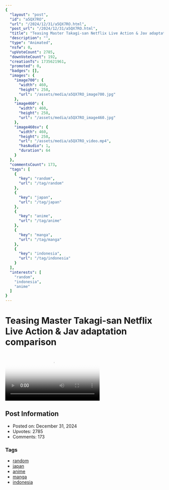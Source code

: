 ```yaml
---
{
  "layout": "post",
  "id": "a5QX7RO",
  "url": "/2024/12/31/a5QX7RO.html",
  "post_url": "/2024/12/31/a5QX7RO.html",
  "title": "Teasing Master Takagi-san Netflix Live Action & Jav adaptation comparison",
  "description": "",
  "type": "Animated",
  "nsfw": 0,
  "upVoteCount": 2785,
  "downVoteCount": 192,
  "creationTs": 1735621961,
  "promoted": 0,
  "badges": [],
  "images": {
    "image700": {
      "width": 460,
      "height": 258,
      "url": "/assets/media/a5QX7RO_image700.jpg"
    },
    "image460": {
      "width": 460,
      "height": 258,
      "url": "/assets/media/a5QX7RO_image460.jpg"
    },
    "image460sv": {
      "width": 460,
      "height": 258,
      "url": "/assets/media/a5QX7RO_video.mp4",
      "hasAudio": 1,
      "duration": 64
    }
  },
  "commentsCount": 173,
  "tags": [
    {
      "key": "random",
      "url": "/tag/random"
    },
    {
      "key": "japan",
      "url": "/tag/japan"
    },
    {
      "key": "anime",
      "url": "/tag/anime"
    },
    {
      "key": "manga",
      "url": "/tag/manga"
    },
    {
      "key": "indonesia",
      "url": "/tag/indonesia"
    }
  ],
  "interests": [
    "random",
    "indonesia",
    "anime"
  ]
}
---
```


# Teasing Master Takagi-san Netflix Live Action & Jav adaptation comparison

<video controls playsinline loop poster="/assets/media/a5QX7RO_image460.jpg">
  <source src="/assets/media/a5QX7RO_video.mp4" type="video/mp4">
  Your browser does not support the video tag.
</video>

## Post Information

- Posted on: December 31, 2024
- Upvotes: 2785
- Comments: 173

### Tags

- [random](/tag/random)
- [japan](/tag/japan)
- [anime](/tag/anime)
- [manga](/tag/manga)
- [indonesia](/tag/indonesia)
